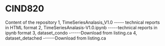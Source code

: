 # CIND820
Content of the repository
1, TimeSeriesAnalasis_V1.0   ----- technical reports in HTML format
2, TimeSeriesAnalasis-V1.0.ipynb  -----technical reports in ipynb format
3, dataset_condo     ------Download from listing.ca
4, dataset_detached  ------Download from listing.ca

